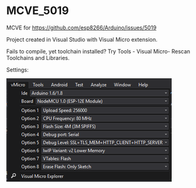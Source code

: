 # MCVE_5019
MCVE for https://github.com/esp8266/Arduino/issues/5019

Project created in Visual Studio with Visual Micro extension.

Fails to compile, yet toolchain installed? Try Tools - Visual Micro- Rescan Toolchains and Libraries.

Settings:

![Image of ESP8266 Settings](https://raw.githubusercontent.com/gojimmypi/MCVE_5019/master/images/ESP8266_Settings.PNG)

